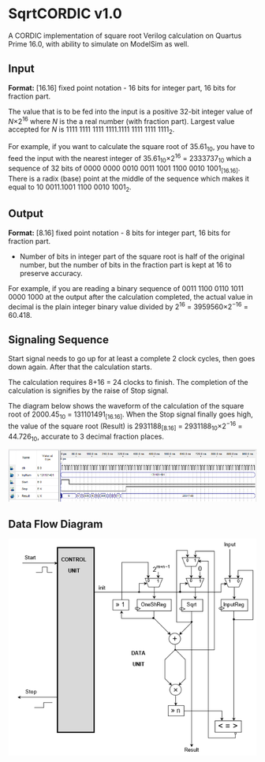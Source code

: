 # SqrtCORDIC v1.0
A CORDIC implementation of square root Verilog calculation on Quartus Prime 16.0, with ability to simulate on ModelSim as well.

## Input
**Format:** \[16.16\] fixed point notation - 16 bits for integer part, 16 bits for fraction part.

The value that is to be fed into the input is a positive 32-bit integer value of *N*×2<sup>16</sup> where *N* is the a real number (with fraction part). Largest value accepted for *N* is 1111 1111 1111 1111.1111 1111 1111 1111<sub>2</sub>.

For example, if you want to calculate the square root of 35.61<sub>10</sub>, you have to feed the input with the nearest integer of 35.61<sub>10</sub>&times;2<sup>16</sup> = 2333737<sub>10</sub> which a sequence of 32 bits of 0000 0000 0010 0011 1001 1100 0010 1001<sub>\[16.16\]</sub>. There is a radix (base) point at the middle of the sequence which makes it equal to 10 0011.1001 1100 0010 1001<sub>2</sub>.

## Output
**Format:** \[8.16\] fixed point notation - 8 bits for integer part, 16 bits for fraction part.
* Number of bits in integer part of the square root is half of the original number, but the number of bits in the fraction part is kept at 16 to preserve accuracy.

For example, if you are reading a binary sequence of 0011 1100 0110 1011 0000 1000 at the output after the calculation completed, the actual value in decimal is the plain integer binary value divided by 2<sup>16</sup> = 3959560&times;2<sup>&minus;16</sup> = 60.418.

## Signaling Sequence
Start signal needs to go up for at least a complete 2 clock cycles, then goes down again. After that the calculation starts.

The calculation requires 8+16 = 24 clocks to finish. The completion of the calculation is signifies by the raise of Stop signal.

The diagram below shows the waveform of the calculation of the square root of 2000.45<sub>10</sub> = 131101491<sub>\[16.16\]</sub>. When the Stop signal finally goes high, the value of the square root (Result) is 2931188<sub>\[8.16\]</sub> = 2931188<sub>10</sub>&times;2<sup>&minus;16</sup> = 44.726<sub>10</sub>, accurate to 3 decimal fraction places.

![Signaling Sequence](https://github.com/Muhazam-Mustapha/SqrtCORDIC/blob/master/SqrtCORDIC/Capture2.PNG)

## Data Flow Diagram
![Data Flow Diagram](https://github.com/Muhazam-Mustapha/SqrtCORDIC/blob/master/Dataflow.png)
